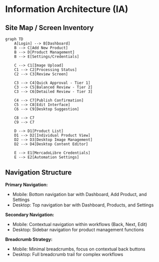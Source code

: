 # Information Architecture (IA)

## Site Map / Screen Inventory

```mermaid
graph TD
    A[Login] --> B[Dashboard]
    B --> C[Add New Product]
    B --> D[Product Management]
    B --> E[Settings/Credentials]
    
    C --> C1[Image Upload]
    C1 --> C2[Processing Status]
    C2 --> C3[Review Screen]
    
    C3 --> C4[Quick Approval - Tier 1]
    C3 --> C5[Balanced Review - Tier 2]
    C3 --> C6[Detailed Review - Tier 3]
    
    C4 --> C7[Publish Confirmation]
    C5 --> C8[Edit Interface]
    C6 --> C9[Desktop Suggestion]
    
    C8 --> C7
    C9 --> C7
    
    D --> D1[Product List]
    D1 --> D2[Individual Product View]
    D2 --> D3[Desktop Image Management]
    D2 --> D4[Desktop Content Editor]
    
    E --> E1[MercadoLibre Credentials]
    E --> E2[Automation Settings]
```

## Navigation Structure

**Primary Navigation:** 
- Mobile: Bottom navigation bar with Dashboard, Add Product, and Settings
- Desktop: Top navigation bar with Dashboard, Products, and Settings

**Secondary Navigation:** 
- Mobile: Contextual navigation within workflows (Back, Next, Edit)
- Desktop: Sidebar navigation for product management functions

**Breadcrumb Strategy:** 
- Mobile: Minimal breadcrumbs, focus on contextual back buttons
- Desktop: Full breadcrumb trail for complex workflows
